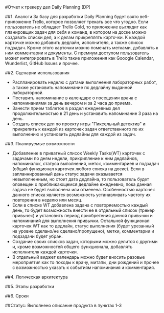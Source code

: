 #Отчет к трекеру дел Daily Planning (DP)

##1. Аналоги
 За базу для разработки Daily Planning будет взято веб-приложение Trello, которое позволяет трекать все что угодно. Если пользователь не обладает Trello Gold, то приложение выглядит как планировщик задач для себя и команд, в котором на доске можно создавать списки дел, а к делам прикреплять карточки. К каждой карточке можно добавить дедлайн, исполнителя, а также список подзадач. Кроме этого карточки можно помечать метками, добавлять к ним комментарии и документы. С премиум доступом пользователь может интегрировать в Trello такие приложения как Gooogle Calendar, Wunderlist, GitHub Issues и прочее.

##2. Сценарии использования
* Распланировать неделю с датами выполнения лабораторных работ, а также установить напоминание по дедлайну выданной лабораторной. 
* Поставить напоминание в календаре о посещении врача с напоминаниями за день вечером и за 2 часа до приема.
* Занести прием таблеток в раздел ежедневных дел продолжительностью в 21 день и установить напоминание 3 раза на день.
* Создать список дел по проекту игры "Пиксельный детектив" и прикрепить к каждой из карточек задач ответственного по их выполнению и установить дедлайны для каждой из задач.

##3. Планируемые возможности
* Добавление в приватный список Weekly Tasks(WT) карточек с задачами по дням недели, прикрипление к ним дедлайнов, напоминалок, статуса выполнения, меток, комментариев и подзадач (общий функционал карточек любого списка на доске). Если в запланнированный день статус задачи оказывается невыполненным, но стоит дата дедлайна, то пользователь будет оповещен о приближающемся дедлайне ежедневно, пока данная задача не будет выполнена или отменена. Особенностью карточек данного списка является возможность устанавливать частоту их повторения в неделю или месяц.
* Если в списке WT добавлена задача с повторяемостью каждый день, то будет возможность внести ее в отдельный список (трекер привычек) и установить период приобретения данной привычки и напоминаний для выполнения привычки. Остальной функционал карточек WT как то дедлайн, статус выполнения (будет урезанный на уровне сделано/не сделано/пропущено), метки, комментарии и подзадачи будет убран.
* Создание своих списков задач, которыми можно делится с другими и, кроме возможностей общего функционала, добавлять исполнителя каждой карточки.
* В отдельный виджет календарь можно будет вносить разовые мероприятия как то походы к врачу, митапы, дни рождений и прочее с возможностью указать к событиям напоминания и комментария. 

##4. Логическая архитектура

##5. Этапы разработки

##6. Сроки

##Статус: Выполнено описание продукта в пунктах 1-3